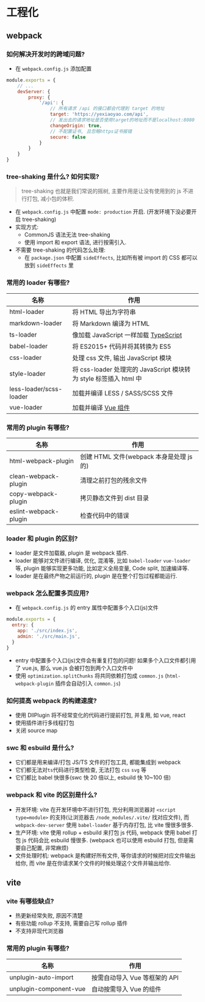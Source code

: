 # 工程化

## webpack

### 如何解决开发时的跨域问题?

- 在 `webpack.config.js` 添加配置

```JavaScript
module.exports = {
    // ...
    devServer: {
        proxy: {
            '/api': {
                // 所有请求 /api 的接口都会代理到 target 的地址
                target: 'https://yexiaoyao.com/api',
                // 发出去的请求地址是否使用target的地址而不是localhost:8080
                changeOrigin: true,
                // 不配置证书, 且忽略https证书报错
                secure: false
            }
        }
    }
}
```

### tree-shaking 是什么? 如何实现?

> tree-shaking 也就是我们常说的摇树, 主要作用是让没有使用到的 js 不进行打包, 减小包的体积.

- 在 `webpack.config.js` 中配置 `mode: production` 开启. (开发环境下没必要开启 tree-shaking)
- 实现方式:
  - CommonJS 语法无法 tree-shaking
  - 使用 import 和 export 语法, 进行按需引入.
- 不需要 tree-shaking 的代码怎么处理:
  - 在 `package.json` 中配置 `sideEffects`, 比如所有被 import 的 CSS 都可以放到 `sideEffects` 里

### 常用的 loader 有哪些?

| 名称                    | 作用                                                                     |
| ----------------------- | ------------------------------------------------------------------------ |
| html-loader             | 将 HTML 导出为字符串                                                     |
| markdown-loader         | 将 Markdown 编译为 HTML                                                  |
| ts-loader               | 像加载 JavaScript 一样加载 [TypeScript](https://www.typescriptlang.org/) |
| babel-loader            | 将 ES2015+ 代码并将其转换为 ES5                                          |
| css-loader              | 处理 css 文件, 输出 JavaScript 模块                                      |
| style-loader            | 将 css-loader 处理完的 JavaScript 模块转为 style 标签插入 html 中        |
| less-loader/scss-loader | 加载并编译 LESS / SASS/SCSS 文件                                         |
| vue-loader              | 加载并编译 [Vue 组件](https://vuejs.org/v2/guide/components.html)        |

### 常用的 plugin 有哪些?

| 名称                  | 作用                                     |
| --------------------- | ---------------------------------------- |
| html-webpack-plugin   | 创建 HTML 文件(webpack 本身是处理 js 的) |
| clean-webpack-plugin  | 清理之前打包的残余文件                   |
| copy-webpack-plugin   | 拷贝静态文件到 dist 目录                 |
| eslint-webpack-plugin | 检查代码中的错误                         |

### loader 和 plugin 的区别?

- loader 是文件加载器, plugin 是 webpack 插件.
- loader 能够对文件进行编译, 优化, 混淆等, 比如 `babel-loader` `vue-loader` 等, plugin 能够实现更多功能, 比如定义全局变量, Code split, 加速编译等.
- loader 是在最终产物之前运行的, plugin 是在整个打包过程都能运行.

### webpack 怎么配置多页应用?

- 在 `webpack.config.js` 的 entry 属性中配置多个入口(js)文件

```JavaScript
module.exports = {
  entry: {
    app: './src/index.js',
    admin: './src/main.js',
  }
}

```

- entry 中配置多个入口(js)文件会有重复打包的问题! 如果多个入口文件都引用了 vue.js, 那么 vue.js 会被打包到两个入口文件中
- 使用 `optimization.splitChunks` 将共同依赖打包成 `common.js` (`html-webpack-plugin` 插件会自动引入 `common.js`)

### 如何提高 webpack 的构建速度?

- 使用 DllPlugin 将不经常变化的代码进行提前打包, 并复用, 如 vue, react
- 使用插件进行多线程打包
- 关闭 source map

### swc 和 esbuild 是什么?

- 它们都是用来编译/打包 JS/TS 文件的打包工具, 都能集成到 webpack
- 它们都无法对`ts`代码进行类型检查, 无法打包 `css` `svg` 等
- 它们都比 babel 快很多(swc 快 20 倍以上, esbuild 快 10~100 倍)

### webpack 和 vite 的区别是什么?

- 开发环境: vite 在开发环境中不进行打包, 充分利用浏览器对 `<script type=module>` 的支持(让浏览器去 `/node_modules/.vite/` 找对应文件), 而 `webpack-dev-server` 使用 `babel-loader` 基于内存打包, 比 vite 慢很多很多.
- 生产环境: vite 使用 rollup + esbuild 来打包 js 代码, webpack 使用 babel 打包 js 代码会比 esbuild 慢很多. (webpack 也可以使用 esbuild 打包, 但是需要自己配置, 非常麻烦)
- 文件处理时机: webpack 是构建好所有文件, 等你请求的时候把对应文件输出给你, 而 vite 是在你请求某个文件的时候处理这个文件并输出给你.

## vite

### vite 有哪些缺点?

- 热更新经常失败, 原因不清楚
- 有些功能 rollup 不支持, 需要自己写 rollup 插件
- 不支持非现代浏览器

### 常用的 plugin 有哪些?

| 名称                   | 作用                          |
| ---------------------- | ----------------------------- |
| unplugin-auto-import   | 按需自动导入 Vue 等框架的 API |
| unplugin-component-vue | 自动按需导入 Vue 的组件       |
